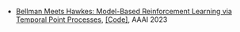 * [Bellman Meets Hawkes: Model-Based Reinforcement Learning via Temporal Point Processes](https://arxiv.org/pdf/2201.12569.pdf), [\[Code\]](https://github.com/Event-Driven-rl/Event-Driven-RL), AAAI 2023
